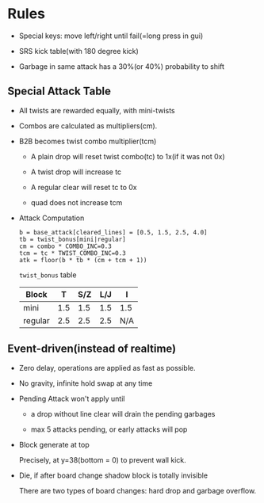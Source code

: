 # Rules

* Special keys: move left/right until fail(=long press in gui)

* SRS kick table(with 180 degree kick)

* Garbage in same attack has a 30%(or 40%) probability to shift

## Special Attack Table

* All twists are rewarded equally, with mini-twists

* Combos are calculated as multipliers(cm).

* B2B becomes twist combo multiplier(tcm)

	* A plain drop will reset twist combo(tc) to 1x(if it was not 0x)

	* A twist drop will increase tc

	* A regular clear will reset tc to 0x

	* quad does not increase tcm

* Attack Computation

	```
	b = base_attack[cleared_lines] = [0.5, 1.5, 2.5, 4.0]
	tb = twist_bonus[mini|regular]
	cm = combo * COMBO_INC=0.3
	tcm = tc * TWIST_COMBO_INC=0.3
	atk = floor(b * tb * (cm + tcm + 1))
	```

	`twist_bonus` table

	Block | T | S/Z | L/J | I
	--- | --- | --- | --- | ---
	mini | 1.5 | 1.5 | 1.5 | 1.5
	regular | 2.5 | 2.5 | 2.5 | N/A

## Event-driven(instead of realtime)

* Zero delay, operations are applied as fast as possible.

* No gravity, infinite hold swap at any time

* Pending Attack won't apply until

	* a drop without line clear will drain the pending garbages

	* max 5 attacks pending, or early attacks will pop

* Block generate at top

	Precisely, at y=38(bottom = 0) to prevent wall kick.

* Die, if after board change shadow block is totally invisible

	There are two types of board changes: hard drop and garbage overflow.
